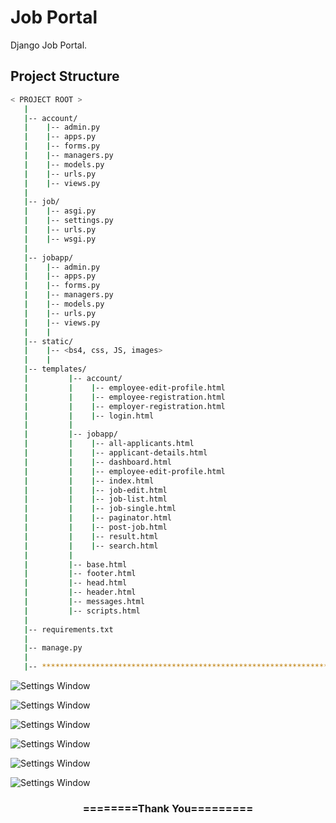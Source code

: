 # Job Portal
Django Job Portal.       


## Project Structure

```bash
< PROJECT ROOT >
   |
   |-- account/                              
   |    |-- admin.py                   
   |    |-- apps.py                        
   |    |-- forms.py                       
   |	|-- managers.py
   |    |-- models.py
   |    |-- urls.py
   |    |-- views.py
   |	
   |-- job/
   |    |-- asgi.py
   |    |-- settings.py
   |    |-- urls.py
   |    |-- wsgi.py
   |
   |-- jobapp/
   |    |-- admin.py                   
   |    |-- apps.py                        
   |    |-- forms.py                       
   |	|-- managers.py
   |    |-- models.py
   |    |-- urls.py
   |    |-- views.py             
   |    |
   |-- static/
   |    |-- <bs4, css, JS, images>         
   |    |
   |-- templates/                     
   |         |-- account/                 
   |         |    |-- employee-edit-profile.html      
   |         |    |-- employee-registration.html     
   |         |    |-- employer-registration.html     
   |         |    |-- login.html               
   |         |
   |         |-- jobapp/                   
   |         |    |-- all-applicants.html  
   |         |    |-- applicant-details.html             
   |         |    |-- dashboard.html    
   |         |    |-- employee-edit-profile.html
   |         |    |-- index.html
   |         |    |-- job-edit.html
   |         |    |-- job-list.html   
   |         |    |-- job-single.html
   |         |    |-- paginator.html
   |         |    |-- post-job.html
   |         |    |-- result.html
   |         |    |-- search.html     
   |         |
   |         |-- base.html                
   |         |-- footer.html            
   |         |-- head.html         
   |         |-- header.html
   |         |-- messages.html
   |         |-- scripts.html
   |
   |-- requirements.txt                     
   |                               
   |-- manage.py                            
   |
   |-- ************************************************************************
```


![Settings Window](https://raw.github.com/Sany07/Django-Job-Portal/master/screenshots/screencapture-127-0-0-1-8000-2020-05-08-17_03_46.png)

![Settings Window](https://raw.github.com/Sany07/Django-Job-Portal/master/screenshots/screencapture-127-0-0-1-8000-jobs-2020-05-08-17_40_01.png)

![Settings Window](https://raw.github.com/Sany07/Django-Job-Portal/master/screenshots/screencapture-127-0-0-1-8000-job-79-2020-05-08-16_59_55.png)

![Settings Window](https://raw.github.com/Sany07/Django-Job-Portal/master/screenshots/screencapture-127-0-0-1-8000-job-create-2020-05-08-17_00_46.png)

![Settings Window](https://raw.github.com/Sany07/Django-Job-Portal/master/screenshots/screencapture-127-0-0-1-8000-dashboard-2020-05-08-17_01_07.png)

![Settings Window](https://raw.github.com/Sany07/Django-Job-Portal/master/screenshots/screencapture-127-0-0-1-8000-dashboard-employer-job-54-applicants-2020-05-08-17_01_34.png)

<div align="center">
    <h3>========Thank You=========</h3>
</div>

